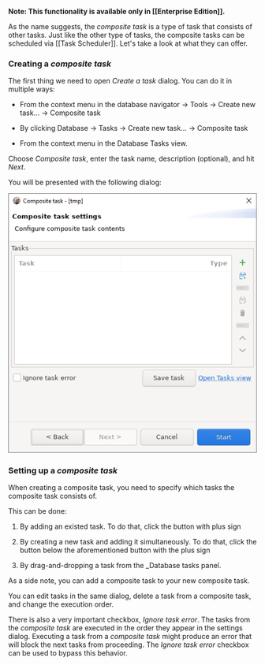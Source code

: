 **Note: This functionality is available only in [[Enterprise Edition]].**

As the name suggests, the _composite task_ is a type of task that consists of other tasks. 
Just like the other type of tasks, the composite tasks can be scheduled via [[Task Scheduler]].
Let's take a look at what they can offer.

### Creating a _composite task_

The first thing we need to open _Create a task_ dialog. You can do it in multiple ways:

- From the context menu in the database navigator -> Tools -> Create new task... -> Composite task

- By clicking Database -> Tasks -> Create new task... -> Composite task

- From the context menu in the Database Tasks view.

Choose _Composite task_, enter the task name, description (optional), and hit _Next_.

You will be presented with the following dialog:

![](images/comp-task-settings-dialog.png)

### Setting up a _composite task_

When creating a composite task, you need to specify which tasks the composite task consists of.

This can be done:

1. By adding an existed task. To do that, click the button with plus sign

2. By creating a new task and adding it simultaneously. To do that, click the button 
   below the aforementioned button with the plus sign

3. By drag-and-dropping a task from the _Database tasks panel.

As a side note, you can add a composite task to your new composite task.

You can edit tasks in the same dialog, 
delete a task from a composite task, and change the execution order.

There is also a very important checkbox, _Ignore task error_. 
The tasks from the _composite task_ are executed in the order they appear in the settings dialog. 
Executing a task from a _composite task_ might produce an error that will block the next tasks from proceeding. 
The _Ignore task error_ checkbox can be used to bypass this behavior.